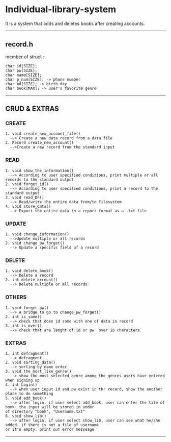 Individual-library-system
=========================
It is a system that adds and deletes books after creating accounts.

***

## record.h
  member of struct :   
  
    char id[SIZE];   
    char pw[SIZE];   
    char name[SIZE];   
    char p_num[SIZE]; -> phone number   
    char bd[SIZE]; -> birth day   
    char book[MAX]; -> user's favorite genre   

***

## **CRUD & EXTRAS**

  ### CREATE
  
    1. void create_new_account_file()   
      --> Create a new data record from a data file   
    2. Record create_new_account()   
      -->Create a new record from the standard input
  
  ### READ
    
    1. void show_the_information()   
      --> According to user specified conditions, print multiple or all records to the standard output
    2. void forget_id()   
      --> According to user specified conditions, print a record to the standard output
    3. void read_DF()   
      --> Read/write the entire data from/to filesystem
    4. void store_data()   
      --> Export the entire data in a report format as a .txt file
    
  ### UPDATE
  
    1. void change_information()   
      -->Update multiple or all records
    2. void change_pw_forget()   
      --> Update a specific field of a record
    
  ### DELETE
    
    1. void delete_book()   
      --> Delete a record
    2. int delete_account()   
      --> Delete multiple or all records
    
  ### OTHERS
  
    1. void forget_pw()  
      --> A bridge to go to change_pw_forget()
    2. int is_same()   
      --> check that does id same with one of data in record
    3. int is_over()   
      --> check that are lenght of id or pw  over 16 characters.
    

  ### EXTRAS
  
    1. int defragment()   
      --> defragment   
    2. void sorting_data()   
      --> sorting by name order   
    3. void the_most_like_genre()   
      --> show the most selected genre among the genres users have entered when signing up   
    4. int Login()   
      --> when user input id and pw exist in thr record, show the another place to do something   
    5. void add_book()   
      --> after login, if user select add_book, user can enter the tile of book. the input will be stored in under                                 of directory "book", "Username.txt"   
    6. void show_lib()   
      --> after login, if user select show_lib, user can see what he/she added. if there is not a file of username                                 or it's empty, print out error messeage   
 ***
